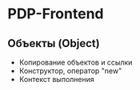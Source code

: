 # PDP-Frontend

## Объекты (Object)

- Копирование объектов и ссылки
- Конструктор, оператор "new"
- Контекст выполнения

